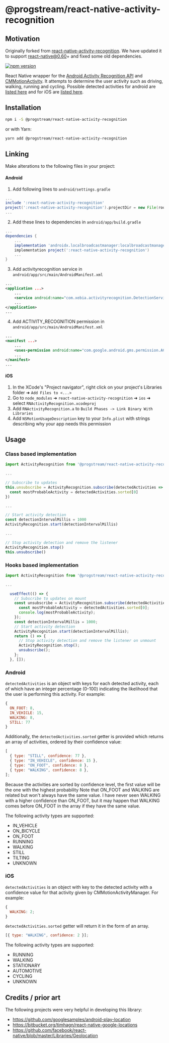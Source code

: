 # @progstream/react-native-activity-recognition

## Motivation

Originally forked from [react-native-activity-recognition](https://github.com/Aminoid/react-native-activity-recognition). 
We have updated it to support react-native@0.60+ and fixed some old dependencies.

[![npm version][npm shield]][npm url]

React Native wrapper for the [Android Activity Recognition API][1] and [CMMotionActivity][3]. It attempts to determine the user activity such as
driving, walking, running and cycling. Possible detected activities for android are [listed here][2] and for iOS are [listed here][3].<br/>

[1]: https://developers.google.com/android/reference/com/google/android/gms/location/ActivityRecognition
[2]: https://developers.google.com/android/reference/com/google/android/gms/location/DetectedActivity
[3]: https://developer.apple.com/reference/coremotion/cmmotionactivity
[npm shield]: https://img.shields.io/npm/v/@progstream/react-native-activity-recognition
[npm url]: https://www.npmjs.com/package/@progstream/react-native-activity-recognition

## Installation

```bash
npm i -S @progstream/react-native-activity-recognition
```

or with Yarn:

```bash
yarn add @progstream/react-native-activity-recognition
```

## Linking

Make alterations to the following files in your project:

#### Android

1. Add following lines to `android/settings.gradle`

```gradle
...
include ':react-native-activity-recognition'
project(':react-native-activity-recognition').projectDir = new File(rootProject.projectDir, '../node_modules/@progstream/react-native-activity-recognition/android')
...
```

2. Add these lines to dependencies in `android/app/build.gradle`

```gradle
...
dependencies {
    ...
    implementation 'androidx.localbroadcastmanager:localbroadcastmanager:1.0.0'
    implementation project(':react-native-activity-recognition')
    ...
}
```

3. Add activityrecognition service in `android/app/src/main/AndroidManifest.xml`

```xml
...
<application ...>
    ...
    <service android:name="com.xebia.activityrecognition.DetectionService"/>
    ...
</application>
...
```

4. Add ACTIVITY_RECOGNITION permission in `android/app/src/main/AndroidManifest.xml`

```xml
...
<manifest ...>
    ...
    <uses-permission android:name="com.google.android.gms.permission.ACTIVITY_RECOGNITION"/>
    ...
</manifest>
...
```

#### iOS

1. In the XCode's "Project navigator", right click on your project's Libraries folder ➜ `Add Files to <...>`
2. Go to `node_modules` ➜ `react-native-activity-recognition` ➜ `ios` ➜ select `RNActivityRecognition.xcodeproj`
3. Add `RNActivityRecognition.a` to `Build Phases -> Link Binary With Libraries`
4. Add `NSMotionUsageDescription` key to your `Info.plist` with strings describing why your app needs this permission

## Usage

### Class based implementation

```js
import ActivityRecognition from '@progstream/react-native-activity-recognition'

...

// Subscribe to updates
this.unsubscribe = ActivityRecognition.subscribe(detectedActivities => {
  const mostProbableActivity = detectedActivities.sorted[0]
})

...

// Start activity detection
const detectionIntervalMillis = 1000
ActivityRecognition.start(detectionIntervalMillis)

...

// Stop activity detection and remove the listener
ActivityRecognition.stop()
this.unsubscribe()
```

### Hooks based implementation

```js
import ActivityRecognition from '@progstream/react-native-activity-recognition'

...

  useEffect(() => {
    // Subscribe to updates on mount
    const unsubscribe = ActivityRecognition.subscribe(detectedActivities => {
      const mostProbableActivity = detectedActivities.sorted[0];
      console.log(mostProbableActivity);
    });
    const detectionIntervalMillis = 1000;
    // Start activity detection
    ActivityRecognition.start(detectionIntervalMillis);
    return () => {
      // Stop activity detection and remove the listener on unmount
      ActivityRecognition.stop();
      unsubscribe();
    };
  }, []);
```

### Android

`detectedActivities` is an object with keys for each detected activity, each of which have an integer percentage (0-100) indicating the likelihood that the user is performing this activity. For example:

```js
{
  ON_FOOT: 8,
  IN_VEHICLE: 15,
  WALKING: 8,
  STILL: 77
}
```

Additionally, the `detectedActivities.sorted` getter is provided which returns an array of activities, ordered by their
confidence value:

```js
[
  { type: "STILL", confidence: 77 },
  { type: "IN_VEHICLE", confidence: 15 },
  { type: "ON_FOOT", confidence: 8 },
  { type: "WALKING", confidence: 8 },
];
```

Because the activities are sorted by confidence level, the first value will be the one with the highest probability
Note that ON_FOOT and WALKING are related but won't always have the same value. I have never seen WALKING with a higher
confidence than ON_FOOT, but it may happen that WALKING comes before ON_FOOT in the array if they have the same value.

The following activity types are supported:

- IN_VEHICLE
- ON_BICYCLE
- ON_FOOT
- RUNNING
- WALKING
- STILL
- TILTING
- UNKNOWN

### iOS

`detectedActivities` is an object with key to the detected activity with a confidence value for that activity given by CMMotionActivityManager. For example:

```js
{
  WALKING: 2;
}
```

`detectedActivities.sorted` getter will return it in the form of an array.

```js
[{ type: "WALKING", confidence: 2 }];
```

The following activity types are supported:

- RUNNING
- WALKING
- STATIONARY
- AUTOMOTIVE
- CYCLING
- UNKNOWN

## Credits / prior art

The following projects were very helpful in developing this library:

- https://github.com/googlesamples/android-play-location
- https://bitbucket.org/timhagn/react-native-google-locations
- https://github.com/facebook/react-native/blob/master/Libraries/Geolocation
